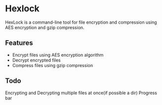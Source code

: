 # Hexlock

HexLock is a command-line tool for file encryption and
compression using AES encryption and gzip compression.

## Features

- Encrypt files using AES encryption algorithm
- Decrypt encrypted files
- Compress files using gzip compression

## Todo

Encrypting and Decrypting multiple files at once(if possible a dir)
Progress bar
